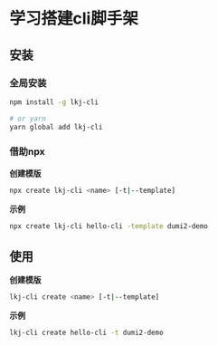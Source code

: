 # 学习搭建cli脚手架

## 安装
### 全局安装

```bash
npm install -g lkj-cli

# or yarn
yarn global add lkj-cli
```

### 借助npx

**创建模版**

```bash
npx create lkj-cli <name> [-t|--template]
```

**示例**

```bash
npx create lkj-cli hello-cli -template dumi2-demo
```

## 使用

**创建模版**

```bash
lkj-cli create <name> [-t|--template]
```

**示例**
```bash
lkj-cli create hello-cli -t dumi2-demo
```

